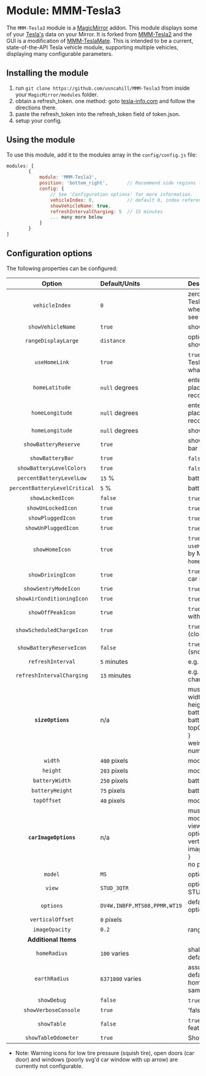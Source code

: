 # Module: MMM-Tesla3
The `MMM-Tesla3` module is a <a href="https://github.com/MichMich/MagicMirror">MagicMirror</a> addon. This module displays some of your <a href="https://www.tesla.com">Tesla's</a> data on your Mirror. It is forked from <a href="https://github.com/martinburheimtingstad/MMM-Tesla2">MMM-Tesla2</a> and the GUI is a modification of <a href="https://github.com/denverquane/MMM-Teslamate">MMM-TeslaMate</a>.
This is intended to be a current, state-of-the-API Tesla vehicle module, supporting multiple vehicles, displaying many configurable parameters.


## Installing the module
1. run `git clone https://github.com/usncahill/MMM-Tesla3` from inside your `MagicMirror/modules` folder.
2. obtain a refresh_token. one method: goto [tesla-info.com](https://tesla-info.com/tesla-token.php) and follow the directions there.
3. paste the refresh_token into the refresh_token field of token.json.
4. setup your config.


## Using the module
To use this module, add it to the modules array in the `config/config.js` file:
````javascript
modules: [
        {
            module: 'MMM-Tesla3',
            position: 'bottom_right',       // Recommend side regions like top_left for best results
            config: {
                // See 'Configuration options' for more information.
                vehicleIndex: 0,            // default 0, index references the n+1th car returned when talking to Tesla
                showVehicleName: true, 
                refreshIntervalCharging: 5  // 15 minutes
                ... many more below
            }
        }
]
````

## Configuration options
The following properties can be configured:

| Option                        | Default/Units | Description                                                                                               |
| :-:                           | :-            | :-                                                                                                        |
|`vehicleIndex`                 | `0`           | zero-based (0,1,2...) position of the car in your list of cars in Tesla's database.<br>when you get your `refresh_token` from [tesla-info.com](https://tesla-info.com/tesla-token.php), you can see the list there or use trial and error                            |
|`showVehicleName`              | `true`        | shows vehicle name at top of module                                                                       |
|`rangeDisplayLarge`            | `distance`    | options: `distance`,`percent`<br>shows the large vehicle range value using the units chosen
|`useHomeLink`                  | `true`        | `true` uses the car's proximity to Homelink geomarkers in the Tesla database to determine homeness, which overrides whatever the lat/long calculation determines                                                                                                      |
|`homeLatitude`                 | `null` degrees| enter latitude as a decimal degrees to at least the 4th decimal place<br>recommend right-clicking google maps to get the coordinates                                                                                                                                         |
|`homeLongitude`                | `null` degrees| enter longitude as a decimal degrees to at least the 4th decimal place<br>recommend right-clicking google maps to get the coordinates                                                                                                                                         |
|`homeLongitude`                | `null` degrees| shows vehicle name at top of module                                                                       |
|`showBatteryReserve`           | `true`        | shows the portion of lost battery range/level as blue on battery bar                                      |
|`showBatteryBar`               | `true`        | `false` to hide battery bar                                                                               |
|`showBatteryLevelColors`       | `true`        | `false` to turn of the battery level coloring in one line                                                 |
|`percentBatteryLevelLow`       | `15` %        | battery bar color set to yellow below this value; `0` to disable                                          |
|`percentBatteryLevelCritical`  | `5` %         | battery bar color set to red below this value; `0` to disable                                             |
|`showLockedIcon`               | `false`       | `true` shows vehicle lock status as state icon, (lock)                                                    |
|`showUnLockedIcon`             | `true`        | `true` shows vehicle unlocked status as _warning_ icon, (unlock)                                          |
|`showPluggedIcon`              | `true`        | `true` shows vehicle plug status as state icon, (plug)                                                    |
|`showUnPluggedIcon`            | `true`        | `true` shows vehicle unplug status as _warning_ icon, (plug with x)                                       |
|`showHomeIcon`                 | `true`        | `true` shows home status as state icon; this can be triggered by `useHomelink` and being near a homelinked geomarker in Tesla or by MMM-Tesla3 calculating an approximate distance from `homeLatitude` and `homeLongitude`, (car under roof)                           |
|`showDrivingIcon`              | `true`        | `true` shows vehicle status = "drive" as state icon, aka when the car is on the road, (steering wheel)    |
|`showSentryModeIcon`           | `true`        | `true` shows sentry mode status as state icon, (webcam)                                                   |
|`showAirConditioningIcon`      | `true`        | `true` shows air conditioning status as state icon, (air conditioner)                                     |
|`showOffPeakIcon`              | `true`        | `true` shows off peak charging option status as state icon, (clock with dollar)                           |
|`showScheduledChargeIcon`      | `true`        | `true` shows scheduled charger option status as state icon, (clock with bolt)                             |
|`showBatteryReserveIcon`       | `false`       | `true` shows cold icon when battery is cold as battery bar icon, (snowflake)                              |
|`refreshInterval`              | `5` minutes   | e.g. `20` would query the Tesla server every 20 minutes                                                   |
|`refreshIntervalCharging`      | `15` minutes  | e.g. `20` would query the Tesla server every 20 minutes while charging                                    |
|**`sizeOptions`**              | n/a           | must be formatted like a sublist, e.g. `sizeOptions: {<br>width: 400, <br>height: 203, <br>batteryWidth: 250, <br>batteryHeight: 75,<br>topOffset: 40<br>}<br>weird battery or overlapping parts means you likely picked bad numbers                                      |
|   `width`                     | `400` pixels  | module width, scalars based on default                                                                    |
|   `height`                    | `203` pixels  | module height, scalars based on default                                                                   |
|   `batteryWidth`              | `250` pixels  | battery bar width, scalars based on default                                                               |
|   `batteryHeight`             | `75` pixels   | battery bar height, scalars based on default                                                              |
|   `topOffset   `              | `40` pixels   | module top spacing from module above                                                                      |
|**`carImageOptions`**          | n/a           | must be formatted like a sublist, e.g. `carImageOptions: {<br>model: "MS", <br>view: "STUD_3QTR", <br>options: "WT19", <br>verticalOffset: 0,<br>imageOpacity: 0.2<br>}<br>no picture means you likely picked mis-matched options                                          |
|   `model`                     | `MS`          | options: `MS`, `MX`, `MY`, `M3`, `CT`(?)                                                                  |
|   `view`                      | `STUD_3QTR`   | options: STUD_3QTR,STUD_SEAT,STUD_SIDE,STUD_REAR,STUD_WHEEL                                               |
|   `options`                   | `DV4W,INBFP,MTS08,PPMR,WT19` | defaults make a red Model S. See [option codes](https://tesla-api.timdorr.com/vehicle/optioncodes) for more options.                                                                                                                                           |
|   `verticalOffset`            | `0` pixels    |                                                                                                           |
|   `imageOpacity`              | `0.2`         | range: `0.0 - 1.0` fractional opacity                                                                     |
|**Additional Items**           |
|`homeRadius`                   | `100` varies  | shall be the same units as earthRadius option<br>default value is 100 meters. see `earthRadius`           |
|`earthRadius`                  | `6371000` varies | assumed earth radius for approximate distance from home calcs<br>default is the earth radius in meters but you can convert homeRadius and earthRadius to mi if desired (they shall be the same units, there is no conversion)                                              | 
|`showDebug`                    | `false`       | `true` turns on a bunch of troubleshooting items, crazy icons, etc.                                       |
|`showVerboseConsole`           | `true`        | 'false' turns off the MM console logs                                                                     |
|`showTable`                    | `false`       | `true` would enable untested legacy MMM-TeslaMate table feature                                           |
|`showTableOdometer`            | `true`        | Shows odometer on table                                                                                   |

* Note: Warning icons for low tire pressure (squish tire), open doors (car door) and windows (poorly svg'd car window with up arrow) are currently not configurable.